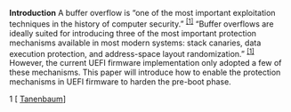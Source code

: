 <!--- @file
  Executive Summary

  Copyright (c) 2018, Intel Corporation. All rights reserved.<BR>

  Redistribution and use in source (original document form) and 'compiled'
  forms (converted to PDF, epub, HTML and other formats) with or without
  modification, are permitted provided that the following conditions are met:

  1) Redistributions of source code (original document form) must retain the
     above copyright notice, this list of conditions and the following
     disclaimer as the first lines of this file unmodified.

  2) Redistributions in compiled form (transformed to other DTDs, converted to
     PDF, epub, HTML and other formats) must reproduce the above copyright
     notice, this list of conditions and the following disclaimer in the
     documentation and/or other materials provided with the distribution.

  THIS DOCUMENTATION IS PROVIDED BY TIANOCORE PROJECT "AS IS" AND ANY EXPRESS OR
  IMPLIED WARRANTIES, INCLUDING, BUT NOT LIMITED TO, THE IMPLIED WARRANTIES OF
  MERCHANTABILITY AND FITNESS FOR A PARTICULAR PURPOSE ARE DISCLAIMED. IN NO
  EVENT SHALL TIANOCORE PROJECT  BE LIABLE FOR ANY DIRECT, INDIRECT, INCIDENTAL,
  SPECIAL, EXEMPLARY, OR CONSEQUENTIAL DAMAGES (INCLUDING, BUT NOT LIMITED TO,
  PROCUREMENT OF SUBSTITUTE GOODS OR SERVICES; LOSS OF USE, DATA, OR PROFITS;
  OR BUSINESS INTERRUPTION) HOWEVER CAUSED AND ON ANY THEORY OF LIABILITY,
  WHETHER IN CONTRACT, STRICT LIABILITY, OR TORT (INCLUDING NEGLIGENCE OR
  OTHERWISE) ARISING IN ANY WAY OUT OF THE USE OF THIS DOCUMENTATION, EVEN IF
  ADVISED OF THE POSSIBILITY OF SUCH DAMAGE.

-->
**Introduction**
A buffer overflow is “one of the most important exploitation techniques in the history of computer security.”  <sup>[[1]](#Tanenbaum)</sup> “Buffer overflows are ideally suited for introducing three of the most important protection mechanisms available in most modern systems: stack canaries, data execution protection, and address-space layout randomization.” <sup>[[1]](#Tanenbaum)</sup> However, the current UEFI firmware implementation only adopted a few of these mechanisms. This paper will introduce how to enable the protection mechanisms in UEFI firmware to harden the pre-boot phase.

<a name="Tanenbaum">1 </a> [ [Tanenbaum](https://www.amazon.com/s/ref=dp_byline_sr_book_1?ie=UTF8&field-author=Andrew+S.+Tanenbaum&search-alias=books&text=Andrew+S.+Tanenbaum&sort=relevancerank )]
